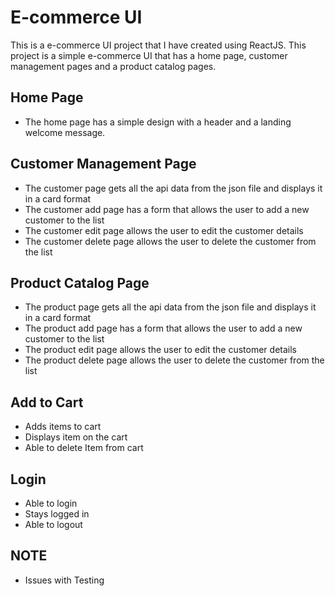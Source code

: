 # E-commerce UI

This is a e-commerce UI project that I have created using ReactJS. This project is a simple e-commerce UI that has a home page, customer management pages and a product catalog pages.

## Home Page

-   The home page has a simple design with a header and a landing welcome message.

## Customer Management Page

-   The customer page gets all the api data from the json file and displays it in a card format
-   The customer add page has a form that allows the user to add a new customer to the list
-   The customer edit page allows the user to edit the customer details
-   The customer delete page allows the user to delete the customer from the list

## Product Catalog Page

-   The product page gets all the api data from the json file and displays it in a card format
-   The product add page has a form that allows the user to add a new customer to the list
-   The product edit page allows the user to edit the customer details
-   The product delete page allows the user to delete the customer from the list

## Add to Cart

-   Adds items to cart
-   Displays item on the cart
-   Able to delete Item from cart

## Login

-   Able to login
-   Stays logged in
-   Able to logout

## NOTE

-   Issues with Testing
